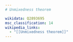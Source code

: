 ```yaml
---
# Unmixedness theorem

wikidata: Q2893695
msc_classification: 14
wikipedia_links:
  - "[[Unmixedness theorem]]"
---
```

